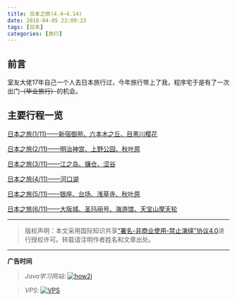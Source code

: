 ```yaml
---
title: 日本之旅(4.4~4.14)
date: 2018-04-05 22:09:23
tags: [日本]
categories: [旅行]
---
```


## 前言

室友大佬17年自己一个人去日本旅行过，今年旅行带上了我，程序宅于是有了一次出门~~（毕业旅行）~~的机会。

## 主要行程一览

<!--more-->

[日本之旅(1/11)——新宿御苑、六本木之丘、目黑川樱花](https://github.com/GooZy/GooZy.github.io/issues/1)

[日本之旅(2/11)——明治神宫、上野公园、秋叶原](https://github.com/GooZy/GooZy.github.io/issues/2)

[日本之旅(3/11)——江之岛、镰仓、涩谷](https://github.com/GooZy/GooZy.github.io/issues/3)

[日本之旅(4/11)——河口湖](https://github.com/GooZy/GooZy.github.io/issues/4)

[日本之旅(5/11)——银座、台场、浅草寺、秋叶原](https://github.com/GooZy/GooZy.github.io/issues/5)

[日本之旅(6/11)——大阪城、圣玛丽号、海游馆、天宝山摩天轮](https://github.com/GooZy/GooZy.github.io/issues/6)



---

> 版权声明：本文采用国际知识共享[“署名-非商业使用-禁止演绎”协议4.0](https://creativecommons.org/licenses/by-nc-nd/4.0/)进行授权许可。转载请注明作者姓名和文章出处。

---



**广告时间**



> *Java学习网站*: <a href="http://how2j.cn?p=23251" target="_blank">![how2j](https://github.com/GooZy/GooZy.github.io/blob/hexo/source/images/how2j.png?raw=true)</a>

> *VPS*: <a href="https://www.vultr.com/?ref=7255071" target="_blank">![VPS](https://www.vultr.com/media/banner_2.png)</a>

